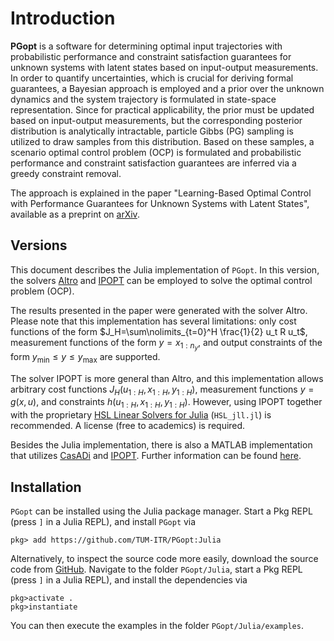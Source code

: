 # Introduction

**PGopt** is a software for determining optimal input trajectories with probabilistic performance and constraint satisfaction guarantees for unknown systems with latent states based on input-output measurements. In order to quantify uncertainties, which is crucial for deriving formal guarantees, a Bayesian approach is employed and a prior over the unknown dynamics and the system trajectory is formulated in state-space representation. Since for practical applicability, the prior must be updated based on input-output measurements, but the corresponding posterior distribution is analytically intractable, particle Gibbs (PG) sampling is utilized to draw samples from this distribution. Based on these samples, a scenario optimal control problem (OCP) is formulated and probabilistic performance and constraint satisfaction guarantees are inferred via a greedy constraint removal.

The approach is explained in the paper "Learning-Based Optimal Control with Performance Guarantees for Unknown Systems with Latent States", available as a preprint on [arXiv](https://arxiv.org/abs/2303.17963).

## Versions
This document describes the Julia implementation of `PGopt`. In this version, the solvers [Altro](https://github.com/RoboticExplorationLab/Altro.jl) and [IPOPT](https://coin-or.github.io/Ipopt/) can be employed to solve the optimal control problem (OCP).

The results presented in the paper were generated with the solver Altro. Please note that this implementation has several limitations: only cost functions of the form $J_H=\sum\nolimits_{t=0}^H \frac{1}{2} u_t R u_t$, measurement functions of the form $y=x_{1:n_y}$, and output constraints of the form $y_\mathrm{min} \leq y \leq y_\mathrm{max}$ are supported.

The solver IPOPT is more general than Altro, and this implementation allows arbitrary cost functions $J_H(u_{1:H},x_{1:H},y_{1:H})$, measurement functions $y=g(x,u)$, and constraints $h(u_{1:H},x_{1:H},y_{1:H})$. However, using IPOPT together with the proprietary [HSL Linear Solvers for Julia](https://licences.stfc.ac.uk/product/libhsl) (`HSL_jll.jl`) is recommended. A license (free to academics) is required.

Besides the Julia implementation, there is also a MATLAB implementation that utilizes [CasADi](https://web.casadi.org/) and [IPOPT](https://coin-or.github.io/Ipopt/). Further information can be found [here](https://github.com/TUM-ITR/PGopt/tree/main/MATLAB).

## Installation
`PGopt` can be installed using the Julia package manager. Start a Pkg REPL (press `]` in a Julia REPL), and install `PGopt` via
```
pkg> add https://github.com/TUM-ITR/PGopt:Julia
```

Alternatively, to inspect the source code more easily, download the source code from [GitHub](https://github.com/TUM-ITR/PGopt). Navigate to the folder `PGopt/Julia`, start a Pkg REPL (press `]` in a Julia REPL), and install the dependencies via
```
pkg>activate . 
pkg>instantiate
```

You can then execute the examples in the folder `PGopt/Julia/examples`.